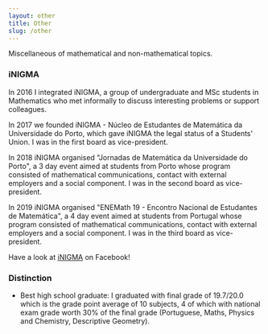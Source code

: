 ```yaml
---
layout: other
title: Other
slug: /other
---
```


Miscellaneous of mathematical and non-mathematical topics.

<h3> iNIGMA </h3>

<p> In 2016 I integrated iNIGMA, a group of undergraduate and MSc students in Mathematics who met informally to discuss interesting problems or support colleagues.</p>

<p> In 2017 we founded iNIGMA - Núcleo de Estudantes de Matemática da Universidade do Porto, which gave iNIGMA the legal status of a Students' Union. I was in the first board as vice-president.</p>

<p> In 2018 iNIGMA organised "Jornadas de Matemática da Universidade do Porto", a 3 day event aimed at students from Porto whose program consisted of mathematical communications, contact with external employers and a social component. I was in the second board as vice-president.</p>

<p> In 2019 iNIGMA organised "ENEMath 19 - Encontro Nacional de Estudantes de Matemática", a 4 day event aimed at students from Portugal whose program consisted of mathematical communications, contact with external employers and a social component. I was in the third board as vice-president.</p>

Have a look at <a href="https://www.facebook.com/inigmafcup/">iNIGMA</a> on Facebook!

<h3> Distinction </h3>

- Best high school graduate: I graduated with final grade of 19.7/20.0 which is the grade point average of 10 subjects, 4 of which with national exam grade worth 30% of the final grade (Portuguese, Maths, Physics and Chemistry, Descriptive Geometry).

<br />
<br />
